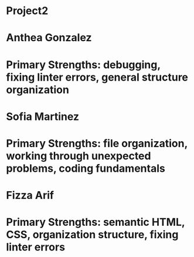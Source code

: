 # Project2

# Anthea Gonzalez
# Primary Strengths: debugging, fixing linter errors, general structure organization

# Sofia Martinez
# Primary Strengths: file organization, working through unexpected problems, coding fundamentals

# Fizza Arif
# Primary Strengths: semantic HTML, CSS, organization structure, fixing linter errors 
